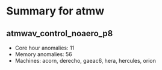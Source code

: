 # Summary for atmw

## atmwav_control_noaero_p8
- Core hour anomalies: 11
- Memory anomalies: 56
- Machines: acorn, derecho, gaeac6, hera, hercules, orion

